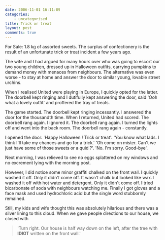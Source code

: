 ```yaml
---
date: 2006-11-01 16:11:09
categories:
    - uncategorised
title: Trick or treat
layout: post
comments: true
---
```

For Sale: 1.8 kg of assorted sweets. The surplus of confectionery is the
result of an unfortunate trick or treat incident a few years ago.

The wife and I had argued for many hours over who was going to escort
our two young children, dressed up in Halloween outfits, carrying
pumpkins to demand money with menaces from neighbours. The alternative
was even worse - to stay at home and answer the door to similar young,
lovable street urchins.

When I realised United were playing in Europe, I quickly opted for the
latter. The doorbell kept ringing and I dutifully kept answering the
door, said 'Ooh what a lovely outfit' and proffered the tray of treats.

The game started. The doorbell kept ringing incessantly. I answered the
door for the thousandth time. When I returned, United had scored. The
doorbell rang again. I ignored it. The doorbell rang again. I turned the
lights off and went into the back room. The doorbell rang again -
constantly.

I opened the door. 'Happy Halloween ! Trick or treat'. 'You know what
lads. I think I'll take my chances and go for a trick.' 'Oh come on
mister. Can't we just have some of those sweets or a quid ?'. 'No. I'm
sorry. Good-bye'.

Next morning, I was relieved to see no eggs splattered on my windows and
no excrement lying with the morning post.

However, I did notice some minor graffiti chalked on the front wall. I
quickly washed it off. Only it didn't come off. It wasn't chalk but
looked like wax. I washed it off with hot water and detergent. Only it
didn't come off. I tried bicarbonate of soda with neighbours watching
me. Finally I got gloves and a face mask and used hydrochloric acid but
the single word stubbornly remained.

Still, my kids and wife thought this was absolutely hilarious and there
was a silver lining to this cloud. When we gave people directions to our
house, we closed with
> 'Turn right. Our house is half way down on the left, after the tree
> with **IDIOT** written on the front wall.'
